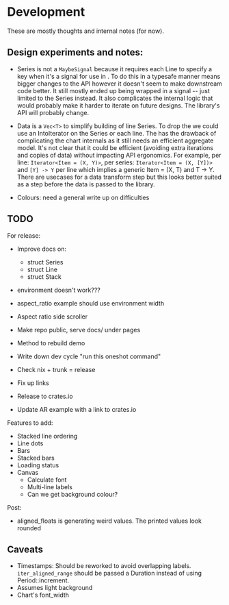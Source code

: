 # Development

These are mostly thoughts and internal notes (for now).

## Design experiments and notes:

- Series is not a `MaybeSignal` because it requires each Line to specify a key when it's a signal for use in <For>. To do this in a typesafe manner means bigger changes to the API however it doesn't seem to make downstream code better. It still mostly ended up being wrapped in a signal -- just limited to the Series instead. It also complicates the internal logic that would probably make it harder to iterate on future designs. The library's API will probably change.

- Data is a `Vec<T>` to simplify building of line Series. To drop the <T> we could use an IntoIterator on the Series or each line. The has the drawback of complicating the chart internals as it still needs an efficient aggregate model. 
It's not clear that it could be efficient (avoiding extra iterations and copies of data) without impacting API ergonomics. For example, per line: `Iterator<Item = (X, Y)>`, per series: `Iterator<Item = (X, [Y])>` and `[Y] -> Y` per line which implies a generic Item = (X, T) and T -> Y. There are usecases for a data transform step but this looks better suited as a step before the data is passed to the library.

- Colours: need a general write up on difficulties

## TODO

For release:
- Improve docs on:
    - struct Series
    - struct Line
    - struct Stack
- environment doesn't work???
- aspect_ratio example should use environment width
- Aspect ratio side scroller

- Make repo public, serve docs/ under pages
- Method to rebuild demo
- Write down dev cycle "run this oneshot command"
- Check nix + trunk = release
- Fix up links
- Release to crates.io
- Update AR example with a link to crates.io

Features to add:
- Stacked line ordering
- Line dots
- Bars
- Stacked bars
- Loading status
- Canvas
    - Calculate font
    - Multi-line labels
    - Can we get background colour?

Post:
- aligned_floats is generating weird values. The printed values look rounded

## Caveats

- Timestamps: Should be reworked to avoid overlapping labels. `iter_aligned_range` should be passed a Duration instead of using Period::increment.
- Assumes light background
- Chart's font_width
